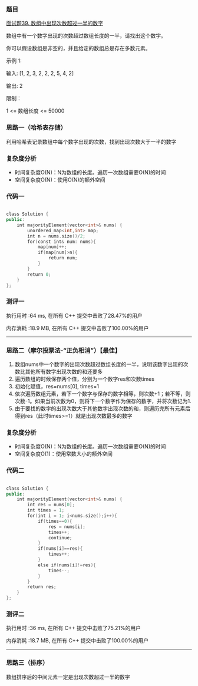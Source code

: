 
### 题目
[面试题39. 数组中出现次数超过一半的数字](https://leetcode-cn.com/problems/shu-zu-zhong-chu-xian-ci-shu-chao-guo-yi-ban-de-shu-zi-lcof/)

数组中有一个数字出现的次数超过数组长度的一半，请找出这个数字。

你可以假设数组是非空的，并且给定的数组总是存在多数元素。


示例 1:

输入: [1, 2, 3, 2, 2, 2, 5, 4, 2]

输出: 2

限制：

1 <= 数组长度 <= 50000
### 思路一（哈希表存储）
利用哈希表记录数组中每个数字出现的次数，找到出现次数大于一半的数字

### 复杂度分析
- 时间复杂度O(N)：N为数组的长度。遍历一次数组需要O(N)的时间
- 空间复杂度O(N)：使用O(N)的额外空间

### 代码一
```cpp

class Solution {
public:
    int majorityElement(vector<int>& nums) {
        unordered_map<int,int> map;
        int n = nums.size()/2;
        for(const int& num: nums){
            map[num]++;
            if(map[num]>n){
                return num;
            }
        }
        return 0;
    }
};

```
### 测评一

执行用时 :64 ms, 在所有 C++ 提交中击败了28.47%的用户

内存消耗 :18.9 MB, 在所有 C++ 提交中击败了100.00%的用户

***

### 思路二（摩尔投票法-“正负相消”）【最佳】
1. 数组nums中一个数字的出现次数超过数组长度的一半，说明该数字出现的次数比其他所有数字出现次数的和还要多
2. 遍历数组的时候保存两个值，分别为一个数字res和次数times
3. 初始化赋值，res=nums[0], times=1
4. 依次遍历数组元素，若下一个数字与保存的数字相等，则次数+1；若不等，则次数-1。如果当前次数为0，则将下一个数字作为保存的数字，并将次数记为1.
5. 由于要找的数字的出现次数大于其他数字出现次数的和，则遍历完所有元素后得到res（此时times>=1）就是出现次数最多的数字

### 复杂度分析
- 时间复杂度O(N)：N为数组的长度。遍历一次数组需要O(N)的时间
- 空间复杂度O(1)：使用常数大小的额外空间

### 代码二

```cpp

class Solution {
public:
    int majorityElement(vector<int>& nums) {
        int res = nums[0];
        int times = 1;
        for(int i = 1; i<nums.size();i++){
            if(times==0){
                res = nums[i];
                times++;
                continue;
            }
            if(nums[i]==res){
                times++;
            }
            else if(nums[i]!=res){
                times--;
            }
        }
        return res;
    }
};


```


### 测评二
执行用时 :36 ms, 在所有 C++ 提交中击败了75.21%的用户

内存消耗 :18.7 MB, 在所有 C++ 提交中击败了100.00%的用户

***

### 思路三（排序）
数组排序后的中间元素一定是出现次数超过一半的数字
